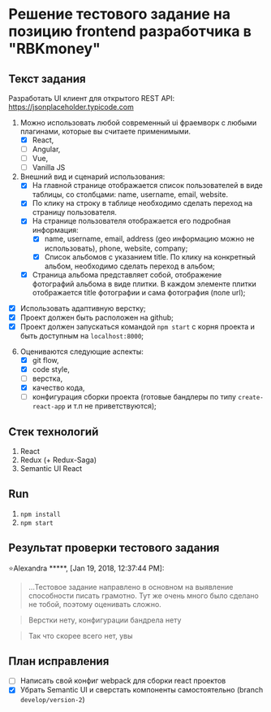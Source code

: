 # Решение тестового задание на позицию frontend разработчика в "RBKmoney"

## Текст задания 

Разработать UI клиент для открытого REST API: https://jsonplaceholder.typicode.com

1. Можно использовать любой современный ui фраемворк с любыми плагинами, которые вы считаете применимыми. 
   - [x] React, 
   - [ ] Angular, 
   - [ ] Vue, 
   - [ ] Vanilla JS 
2. Внешний вид и сценарий использования:
    - [x] На главной странице отображается список пользователей в виде таблицы, со столбцами: name, username, email, website. 
    - [x] По клику на строку в таблице необходимо сделать переход на страницу пользователя.
    - [x] На странице пользователя отображается его подробная информация:
        - [x] name, username, email, address (geo информацию можно не использовать), phone, website, company;
        - [x] Список альбомов с указанием title. По клику на конкретный альбом, необходимо сделать переход в альбом;
    - [x] Страница альбома представляет собой, отображение фотографий альбома в виде плитки. В каждом элементе плитки отображается title фотографии и сама фотография (поле url);
- [x] Использовать адаптивную верстку;
- [x] Проект должен быть расположен на github;
- [x] Проект должен запускаться командой `npm start` c корня проекта и быть доступным на `localhost:8000`;
6. Оцениваются следующие аспекты: 
    - [x] git flow,
    - [x] code style, 
    - [ ] верстка,
    - [x] качество кода,
    - [ ] конфигурация сборки проекта (готовые бандлеры по типу `create-react-app` и т.п не приветствуются);

## Стек технологий 

1. React
2. Redux (+ Redux-Saga)
3. Semantic UI React

## Run

1. `npm install`
2. `npm start`

## Результат проверки тестового задания 

⭐️Alexandra *****, [Jan 19, 2018, 12:37:44 PM]:
> ...Тестовое задание направлено в основном на выявление способности писать грамотно. 
> Тут же очень много было сделано не тобой, поэтому оценивать сложно.

> Верстки нету, конфигурации бандрела нету

> Так что скорее всего нет, увы

## План исправления 
  
- [ ] Написать свой конфиг webpack для сборки react проектов
- [x] Убрать Semantic UI и сверстать компоненты самостоятельно (branch `develop/version-2`)
